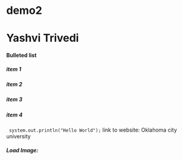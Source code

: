 # demo2

<html>
<head>
<body>
  <h1> Yashvi Trivedi </h1>  
  <h4>Bulleted list </h4>
    <h5>item 1 </h5>
    <h5>item 2 </h5>
    <h5>item 3 </h5>
    <h5>item 4 </h5>
 <code> system.out.println("Hello World");</code>
 <a> link to website: Oklahoma city university </a>
 <h5>Load Image: </h5>
  
</body>
</head>
</html>
